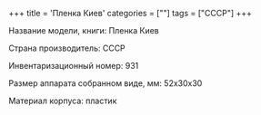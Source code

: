 +++
title = 'Пленка Киев'
categories = [""]
tags = ["СССР"]
+++

Название модели, книги: Пленка Киев

Страна производитель: СССР

Инвентаризационный номер: 931

Размер аппарата  собранном виде, мм: 52х30х30

Материал корпуса: пластик

